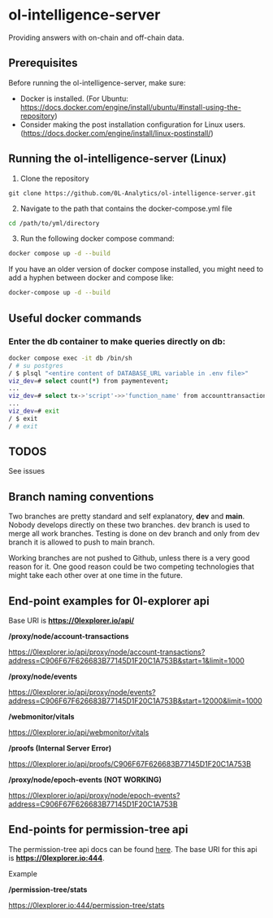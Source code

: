# ol-intelligence-server
Providing answers with on-chain and off-chain data.

## Prerequisites
Before running the ol-intelligence-server, make sure:
- Docker is installed. (For Ubuntu: https://docs.docker.com/engine/install/ubuntu/#install-using-the-repository)
- Consider making the post installation configuration for Linux users. (https://docs.docker.com/engine/install/linux-postinstall/) 

## Running the ol-intelligence-server (Linux)
1. Clone the repository
```
git clone https://github.com/0L-Analytics/ol-intelligence-server.git
```
2. Navigate to the path that contains the docker-compose.yml file 
```bash
cd /path/to/yml/directory
```
3. Run the following docker compose command:
```sh
docker compose up -d --build
```

   If you have an older version of docker compose installed, you might need to add a hyphen between docker and compose like:

```sh
docker-compose up -d --build
```

## Useful docker commands
### Enter the db container to make queries directly on db:
```bash
docker compose exec -it db /bin/sh
/ # su postgres
/ $ plsql "<entire content of DATABASE_URL variable in .env file>"
viz_dev=# select count(*) from paymentevent;
...
viz_dev=# select tx->'script'->>'function_name' from accounttransaction where address <> 'C906F67F626683B77145D1F20C1A753B';
...
viz_dev=# exit
/ $ exit
/ # exit
```

## TODOS
See issues

## Branch naming conventions
Two branches are pretty standard and self explanatory, **dev** and **main**. Nobody develops directly on these two branches. dev branch is used to merge all work branches. Testing is done on dev branch and only from dev branch it is allowed to push to main branch.

Working branches are not pushed to Github, unless there is a very good reason for it. One good reason could be two competing technologies that might take each other over at one time in the future.

## End-point examples for 0l-explorer api
Base URI is **https://0lexplorer.io/api/**

**/proxy/node/account-transactions**

https://0lexplorer.io/api/proxy/node/account-transactions?address=C906F67F626683B77145D1F20C1A753B&start=1&limit=1000

**/proxy/node/events**

https://0lexplorer.io/api/proxy/node/events?address=C906F67F626683B77145D1F20C1A753B&start=12000&limit=1000

**/webmonitor/vitals**

https://0lexplorer.io/api/webmonitor/vitals

**/proofs (Internal Server Error)**

https://0lexplorer.io/api/proofs/C906F67F626683B77145D1F20C1A753B

**/proxy/node/epoch-events (NOT WORKING)**

https://0lexplorer.io/api/proxy/node/epoch-events?address=C906F67F626683B77145D1F20C1A753B

## End-points for permission-tree api
The permission-tree api docs can be found [here](https://github.com/0L-Analytics/permission-tree-monitoring). The base URI for this api is **https://0lexplorer.io:444**.

Example

**/permission-tree/stats**

https://0lexplorer.io:444/permission-tree/stats
